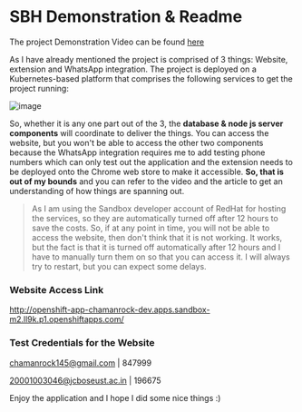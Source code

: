 # SBH Demonstration & Readme

The project Demonstration Video can be found [here](https://youtu.be/oqATWqwRMeM)

As I have already mentioned the  project is comprised of 3 things: Website, extension and WhatsApp integration. The project is deployed on a Kubernetes-based platform that comprises the following services to get the project running:

![image](https://github.com/VersatileVats/SBH/assets/57909173/66bfe6f0-14f0-4896-8916-3e26e8082ab3)
 
So, whether it is any one part out of the 3, the **database & node js server components** will coordinate to deliver the things. You can access the website, but you won't be able to access the other two components because the WhatsApp integration requires me to add testing phone numbers which can only test out the application  and the extension needs to be deployed onto the Chrome web store to make it accessible. **So, that is out of my bounds** and you can refer to the video and the article to get an understanding of how things are spanning out. 

> As I am using the Sandbox developer account of RedHat for hosting the services, so they are automatically turned off after 12 hours to save the costs. So, if at any point in time, you will not be able to access the website, then don't think that it is not working. It works, but the fact is that it is turned off automatically after 12 hours and I have to manually turn them on so that you can access it. I will always try to restart, but you can expect some delays.

### Website Access Link
http://openshift-app-chamanrock-dev.apps.sandbox-m2.ll9k.p1.openshiftapps.com/


### Test Credentials for the Website
chamanrock145@gmail.com | 847999

20001003046@jcboseust.ac.in | 196675

Enjoy the application and I hope I did some nice things :)
